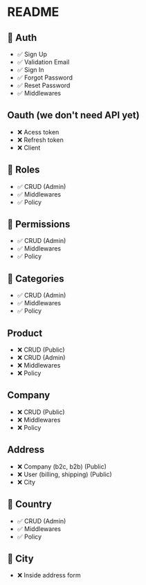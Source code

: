 # README

## 💚 Auth

- ✅ Sign Up
- ✅ Validation Email
- ✅ Sign In
- ✅ Forgot Password
- ✅ Reset Password
- ✅ Middlewares

## Oauth (we don't need API yet)

- ❌ Acess token
- ❌ Refresh token
- ❌ Client

## 💚 Roles

- ✅ CRUD (Admin)
- ✅ Middlewares
- ✅ Policy

## 💚 Permissions

- ✅ CRUD (Admin)
- ✅ Middlewares
- ✅ Policy

## 💚 Categories

- ✅ CRUD (Admin)
- ✅ Middlewares
- ✅ Policy

## Product

- ❌ CRUD (Public)
- ❌ CRUD (Admin)
- ❌ Middlewares
- ❌ Policy

## Company

- ❌ CRUD (Public)
- ❌ Middlewares
- ❌ Policy

## Address

- ❌ Company (b2c, b2b) (Public)
- ❌ User (billing, shipping) (Public)
- ❌ City

## 💚 Country

- ✅ CRUD (Admin)
- ✅ Middlewares
- ✅ Policy

## 💚 City

- ❌ Inside address form
